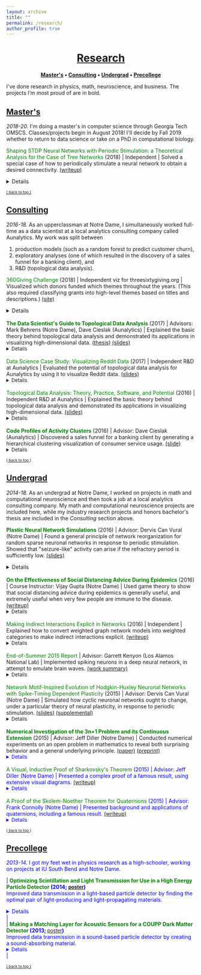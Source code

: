 ```yaml
---
layout: archive
title: ""
permalink: /research/
author_profile: true
--- 
```


# [<center>Research</center>](#top)

<center><b><font color="blue"><a href="http://www.jpskycak.com/research/#masters">Master's</a></font> • <font color="blue"><a href="http://www.jpskycak.com/research/#consulting">Consulting</a></font> • <font color="blue"><a href="http://www.jpskycak.com/research/#undergrad">Undergrad</a></font> • <font color="blue"><a href="http://www.jpskycak.com/research/#precollege">Precollege</a></font></b></center>

I've done research in physics, math, neuroscience, and business. The projects I’m most proud of are in bold.

## [Master's](#masters)

<i>2018-20.</i> I'm doing a master's in computer science through Georgia Tech OMSCS. Classes/projects begin in August 2018! I'll decide by Fall 2019 whether to return to data science or take on a PhD in computational biology.  

<font color="green">Shaping STDP Neural Networks with Periodic Stimulation: a Theoretical Analysis for the Case of Tree Networks</font> (2018) | Independent | Solved a special case of how to periodically stimulate a neural network to obtain a desired connectivity. <font color="blue"><a href="https://jpskycak.github.io/files/jpskycak-shaping_stdp_neural_networks_with_periodic_stimulation.pdf">(writeup)</a></font><font size="2"><details><i>more info coming soon!</i></details></font>  

<font size="1" color="blue"><a href="http://www.jpskycak.com/research/#top">[ back to top ]</a></font>

## [Consulting](#consulting)

<i>2016-18.</i> As an upperclassman at Notre Dame, I simultaneously worked full-time as a data scientist at a local analytics consulting company called Aunalytics. My work was split between
1. production models (such as a random forest to predict customer churn),
2. exploratory analyses (one of which resulted in the discovery of a sales funnel for a banking client), and
3. R&D (topological data analysis).  

<font color="green">360Giving Challenge</font> (2018) | Independent viz for threesixtygiving.org | Visualized which donors funded which themes throughout the years. (This also required classifying grants into high-level themes based on titles and descriptions.) <font color="blue"><a href="https://jpskycak.github.io/360Giving-Challenge">(site)</a></font><font size="2"><details><i>more info coming soon!</i></details></font>  
<b><font color="green">The Data Scientist's Guide to Topological Data Analysis</font></b> (2017) | Advisors: Mark Behrens (Notre Dame), Dave Cieslak (Aunalytics) | Explained the basic theory behind topological data analysis and demonstrated its applications in visualizing high-dimensional data. <font color="blue"><a href="https://jpskycak.github.io/files/skycak-nd-tdathesis.pdf">(thesis)</a></font> <font color="blue"><a href="https://jpskycak.github.io/files/skycak-nd-tdathesis_talk.pdf">(slides)</a></font><font size="2"><details><i>more info coming soon!</i></details></font>  
<font color="green">Data Science Case Study: Visualizing Reddit Data</font> (2017) | Independent R&D at Aunalytics | Evaluated the potential of topological data analysis for Aunalytics by using it to visualize Reddit data. <font color="blue"><a href="https://jpskycak.github.io/files/skycak-aunalytics-reddit.pdf">(slides)</a></font><font size="2"><details><i>more info coming soon!</i></details></font>  
<font color="green">Topological Data Analysis: Theory, Practice, Software, and Potential</font> (2016) | Independent R&D at Aunalytics | Explained the basic theory behind topological data analysis and demonstrated its applications in visualizing high-dimensional data. <font color="blue"><a href="https://jpskycak.github.io/files/skycak-aunalytics-tda.pdf">(slides)</a></font><font size="2"><details><i>more info coming soon!</i></details></font>  
<b><font color="green">Code Profiles of Activity Clusters</font></b> (2016) | Advisor: Dave Cieslak (Aunalytics) | Discovered a sales funnel for a banking client by generating a hierarchical clustering visualization of consumer service usage. <font color="blue"><a href="https://jpskycak.github.io/files/skycak-aunalytics-salesfunnel.pdf">(slide)</a></font><font size="2"><details><i>more info coming soon!</i></details></font>  

<font size="1" color="blue"><a href="http://www.jpskycak.com/research/#top">[ back to top ]</a></font>

## [Undergrad](#undergrad)

<i>2014-18.</i> As an undergrad at Notre Dame, I worked on projects in math and computational neuroscience and then took a job at a local analytics consulting company. My math and computational neuroscience projects are included here, while my industry research projects and honors bachelor's thesis are included in the <i>Consulting</i> section above.  

<b><font color="green">Plastic Neural Network Simulations</font></b> (2016) | Advisor: Dervis Can Vural (Notre Dame) | Found a general principle of network reorganization for random sparse neuronal networks in response to periodic stimulation. Showed that "seizure-like" activity can arise if the refractory period is sufficiently low. <font color="blue"><a href="https://jpskycak.github.io/files/skycak-nd-stdp_simulations.pdf">(slides)</a></font><font size="2"><details><i>more info coming soon!</i></details></font>  
<b><font color="green">On the Effectiveness of Social Distancing Advice During Epidemics</font></b> (2016) | Course Instructor: Vijay Gupta (Notre Dame) | Used game theory to show that social distancing advice during epidemics is generally useful, and extremely useful when very few people are immune to the disease. <font color="blue"><a href="https://jpskycak.github.io/files/skycak-nd-gametheory.pdf">(writeup)</a></font><font size="2"><details><i>more info coming soon!</i></details></font>  
<font color="green">Making Indirect Interactions Explicit in Networks</font> (2016) | Independent | Explained how to convert weighted graph network models into weighted categories to make indirect interactions explicit. <font color="blue"><a href="https://jpskycak.github.io/files/jpskycak-graphs_categories.pdf">(writeup)</a></font><font size="2"><details><i>more info coming soon!</i></details></font>  
<font color="green">End-of-Summer 2015 Report</font> | Advisor: Garrett Kenyon (Los Alamos National Lab) | Implemented spiking neurons in a deep neural network, in attempt to emulate brain waves. <font color="blue"><a href="https://jpskycak.github.io/files/skycak-lanl.pdf">(work summary)</a></font><font size="2"><details><i>more info coming soon!</i></details></font>  
<font color="green">Network Motif-Inspired Evolution of Hodgkin-Huxley Neuronal Networks with Spike-Timing Dependent Plasticity</font> (2015) | Advisor: Dervis Can Vural (Notre Dame) | Simulated how cyclic neuronal networks ought to change, under a particular theory of neural plasticity, in response to periodic stimulation. <font color="blue"><a href="https://jpskycak.github.io/files/skycak-nd-stdp_cosjam.pdf">(slides)</a> <a href="https://jpskycak.github.io/files/skycak-nd-stdp_cosjam_supplemental.pdf">(supplemental)</a></font><font size="2"><details><i>more info coming soon!</i></details></font>  
<b><font color="green">Numerical Investigation of the 3n+1 Problem and its Continuous Extension</font></b> (2015) | Advisor: Jeff Diller (Notre Dame) | Conducted numerical experiments on an open problem in mathematics to reveal both surprising behavior and a general underlying principle. <font color="blue"><a href="https://jpskycak.github.io/files/skycak-nd-scientia.pdf">(paper)</a> <font color="blue"><a href="https://jpskycak.github.io/files/skycak-nd-scientia_preprint.pdf">(preprint)</a></font><font size="2"><details><i>more info coming soon!</i></details></font>  
<font color="green">A Visual, Inductive Proof of Sharkovsky's Theorem</font> (2015) | Advisor: Jeff Diller (Notre Dame) | Presented a complex proof of a famous result, using extensive visual diagrams. <font color="blue"><a href="https://jpskycak.github.io/files/skycak-nd-sharkovsky.pdf">(writeup)</a></font><font size="2"><details><i>more info coming soon!</i></details></font>  
<font color="green">A Proof of the Skolem-Noether Theorem for Quaternions</font> (2015) | Advisor: Frank Connolly (Notre Dame) | Presented background and applications of quaternions, including a famous result. <font color="blue"><a href="https://jpskycak.github.io/files/skycak-nd-scientia.pdf">(writeup)</a></font><font size="2"><details><i>more info coming soon!</i></details></font>  

<font size="1" color="blue"><a href="http://www.jpskycak.com/research/#top">[ back to top ]</a></font>

## [Precollege](#precollege)

<i>2013-14.</i> I got my feet wet in physics research as a high-schooler, working on projects at IU South Bend and Notre Dame.  

| <b><font color="green">Optimizing Scintillation and Light Transmission for Use in a High Energy Particle Detector</font> (2014; <font size="2" color="blue"><a href="https://jpskycak.github.io/files/skycak-nd-particledetector.pdf">poster</a></font>)</b><br> Improved data transmission in a light-based particle detector by finding the optimal pair of light-producing and light-propagating materials.<br> <font size="2"><details><i>Advisors: Dan Karmgard, Mark Vigneault (Notre Dame)<br><br> More info coming soon!</i></details></font> |  
| <b><font color="green">Making a Matching Layer for Acoustic Sensors for a COUPP Dark Matter Detector</font> (2013; <font size="2" color="blue"><span style="font-weight:normal;"><a href="https://jpskycak.github.io/files/skycak-iusb-particledetector.pdf">poster</a></span></font>)</b><br> Improved data transmission in a sound-based particle detector by creating a sound-absorbing material.<br> <font size="2"><details><i><br>Advisor: Ilan Levine (IU South Bend)<br><br> The COUPP experiment at Fermilab attempts to detect dark matter by analyzing the sound of collisions in a superheated liquid. When a particle whizzing through the air collides with a particle of the liquid, the energy from the collision creates a bubble in the liquid, and the superheated temperature of the liquid allows the bubble to greatly expand. The formation and expansion of the bubble sends sound waves throughout the liquid, which are picked up by sound sensors attached to the container in which the liquid resides. Each particle has its own “bubble sound” fingerprint, and the sound data can be used to identify the type of particle involved in the collision.<br><br> The goal of my project was to create an intermediate material to put between the container and the sensors, that would increase sound transmission by better matching the "acoustic impedances" of the container and sensor and thus reducing the amount of reflected sound. I engineered a material with the correct acoustic impedance by mixing together varying amounts of tungsten powder and epoxy, and it unexpectedly damped the sound signal rather than amplifying it, possibly due to density fluctuations within the mixture. However, the sound-damping material still found use as a backing layer on the sensors, where it improved sound transmission by reducing excess vibrations and ringing within the sensors.</i></details></font> |  

<font size="1" color="blue"><a href="http://www.jpskycak.com/research/#top">[ back to top ]</a></font>
